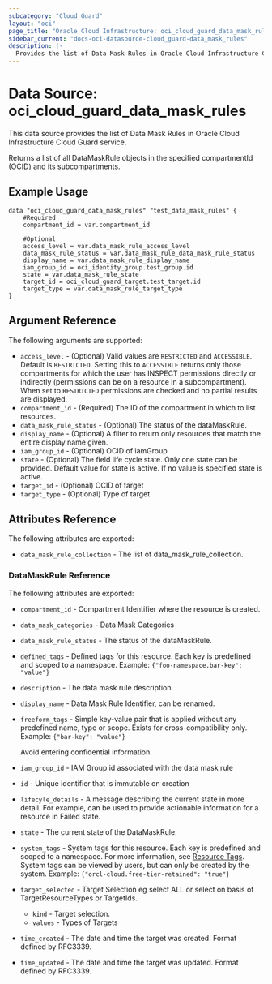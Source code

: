 ```yaml
---
subcategory: "Cloud Guard"
layout: "oci"
page_title: "Oracle Cloud Infrastructure: oci_cloud_guard_data_mask_rules"
sidebar_current: "docs-oci-datasource-cloud_guard-data_mask_rules"
description: |-
  Provides the list of Data Mask Rules in Oracle Cloud Infrastructure Cloud Guard service
---
```


# Data Source: oci_cloud_guard_data_mask_rules
This data source provides the list of Data Mask Rules in Oracle Cloud Infrastructure Cloud Guard service.

Returns a list of all DataMaskRule objects in the specified compartmentId (OCID) and its subcompartments.


## Example Usage

```hcl
data "oci_cloud_guard_data_mask_rules" "test_data_mask_rules" {
	#Required
	compartment_id = var.compartment_id

	#Optional
	access_level = var.data_mask_rule_access_level
	data_mask_rule_status = var.data_mask_rule_data_mask_rule_status
	display_name = var.data_mask_rule_display_name
	iam_group_id = oci_identity_group.test_group.id
	state = var.data_mask_rule_state
	target_id = oci_cloud_guard_target.test_target.id
	target_type = var.data_mask_rule_target_type
}
```

## Argument Reference

The following arguments are supported:

* `access_level` - (Optional) Valid values are `RESTRICTED` and `ACCESSIBLE`. Default is `RESTRICTED`. Setting this to `ACCESSIBLE` returns only those compartments for which the user has INSPECT permissions directly or indirectly (permissions can be on a resource in a subcompartment). When set to `RESTRICTED` permissions are checked and no partial results are displayed. 
* `compartment_id` - (Required) The ID of the compartment in which to list resources.
* `data_mask_rule_status` - (Optional) The status of the dataMaskRule.
* `display_name` - (Optional) A filter to return only resources that match the entire display name given.
* `iam_group_id` - (Optional) OCID of iamGroup
* `state` - (Optional) The field life cycle state. Only one state can be provided. Default value for state is active. If no value is specified state is active.
* `target_id` - (Optional) OCID of target
* `target_type` - (Optional) Type of target


## Attributes Reference

The following attributes are exported:

* `data_mask_rule_collection` - The list of data_mask_rule_collection.

### DataMaskRule Reference

The following attributes are exported:

* `compartment_id` - Compartment Identifier where the resource is created.
* `data_mask_categories` - Data Mask Categories
* `data_mask_rule_status` - The status of the dataMaskRule.
* `defined_tags` - Defined tags for this resource. Each key is predefined and scoped to a namespace. Example: `{"foo-namespace.bar-key": "value"}` 
* `description` - The data mask rule description.
* `display_name` - Data Mask Rule Identifier, can be renamed.
* `freeform_tags` - Simple key-value pair that is applied without any predefined name, type or scope. Exists for cross-compatibility only. Example: `{"bar-key": "value"}`

	Avoid entering confidential information. 
* `iam_group_id` - IAM Group id associated with the data mask rule
* `id` - Unique identifier that is immutable on creation
* `lifecyle_details` - A message describing the current state in more detail. For example, can be used to provide actionable information for a resource in Failed state.
* `state` - The current state of the DataMaskRule.
* `system_tags` - System tags for this resource. Each key is predefined and scoped to a namespace. For more information, see [Resource Tags](https://docs.cloud.oracle.com/iaas/Content/General/Concepts/resourcetags.htm). System tags can be viewed by users, but can only be created by the system.  Example: `{"orcl-cloud.free-tier-retained": "true"}` 
* `target_selected` - Target Selection eg select ALL or select on basis of TargetResourceTypes or TargetIds.
	* `kind` - Target selection.
	* `values` - Types of Targets
* `time_created` - The date and time the target was created. Format defined by RFC3339.
* `time_updated` - The date and time the target was updated. Format defined by RFC3339.

